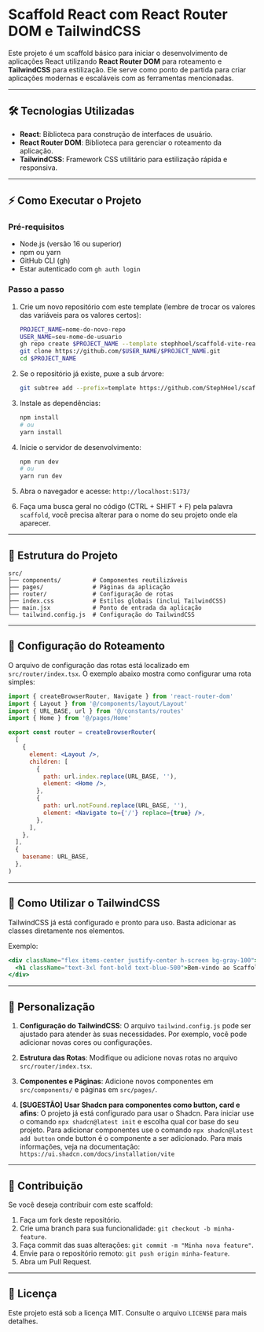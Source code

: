 # Scaffold React com React Router DOM e TailwindCSS

Este projeto é um scaffold básico para iniciar o desenvolvimento de aplicações React utilizando **React Router DOM** para roteamento e **TailwindCSS** para estilização. Ele serve como ponto de partida para criar aplicações modernas e escaláveis com as ferramentas mencionadas.

---

## 🛠 Tecnologias Utilizadas

- **React**: Biblioteca para construção de interfaces de usuário.
- **React Router DOM**: Biblioteca para gerenciar o roteamento da aplicação.
- **TailwindCSS**: Framework CSS utilitário para estilização rápida e responsiva.

---

## ⚡️ Como Executar o Projeto

### Pré-requisitos

- Node.js (versão 16 ou superior)
- npm ou yarn
- GitHub CLI (gh)
- Estar autenticado com `gh auth login`

### Passo a passo

1. Crie um novo repositório com este template (lembre de trocar os valores das variáveis para os valores certos):

   ```bash
   PROJECT_NAME=nome-do-novo-repo
   USER_NAME=seu-nome-de-usuario
   gh repo create $PROJECT_NAME --template stephhoel/scaffold-vite-react-tailwind-and-routes --public
   git clone https://github.com/$USER_NAME/$PROJECT_NAME.git
   cd $PROJECT_NAME
   ```

2. Se o repositório já existe, puxe a sub árvore:
   ```bash
   git subtree add --prefix=template https://github.com/StephHoel/scaffold-vite-react-tailwind-and-routes.git main --squash
   ```

3. Instale as dependências:

   ```bash
   npm install
   # ou
   yarn install
   ```

4. Inicie o servidor de desenvolvimento:

   ```bash
   npm run dev
   # ou
   yarn run dev
   ```

5. Abra o navegador e acesse: `http://localhost:5173/`

6. Faça uma busca geral no código (CTRL + SHIFT + F) pela palavra `scaffold`, você precisa alterar para o nome do seu projeto onde ela aparecer.

---

## 📂 Estrutura do Projeto

```plaintext
src/
├── components/         # Componentes reutilizáveis
├── pages/              # Páginas da aplicação
├── router/             # Configuração de rotas
├── index.css           # Estilos globais (inclui TailwindCSS)
├── main.jsx            # Ponto de entrada da aplicação
└── tailwind.config.js  # Configuração do TailwindCSS
```

---

## 📜 Configuração do Roteamento

O arquivo de configuração das rotas está localizado em `src/router/index.tsx`. O exemplo abaixo mostra como configurar uma rota simples:

```jsx
import { createBrowserRouter, Navigate } from 'react-router-dom'
import { Layout } from '@/components/layout/Layout'
import { URL_BASE, url } from '@/constants/routes'
import { Home } from '@/pages/Home'

export const router = createBrowserRouter(
  [
    {
      element: <Layout />,
      children: [
        {
          path: url.index.replace(URL_BASE, ''),
          element: <Home />,
        },
        {
          path: url.notFound.replace(URL_BASE, ''),
          element: <Navigate to={'/'} replace={true} />,
        },
      ],
    },
  ],
  {
    basename: URL_BASE,
  },
)
```

---

## 🎨 Como Utilizar o TailwindCSS

TailwindCSS já está configurado e pronto para uso. Basta adicionar as classes diretamente nos elementos.

Exemplo:

```jsx
<div className="flex items-center justify-center h-screen bg-gray-100">
  <h1 className="text-3xl font-bold text-blue-500">Bem-vindo ao Scaffold!</h1>
</div>
```

---

## 🚀 Personalização

1. **Configuração do TailwindCSS**:
   O arquivo `tailwind.config.js` pode ser ajustado para atender às suas necessidades. Por exemplo, você pode adicionar novas cores ou configurações.

2. **Estrutura das Rotas**:
   Modifique ou adicione novas rotas no arquivo `src/router/index.tsx`.

3. **Componentes e Páginas**:
   Adicione novos componentes em `src/components/` e páginas em `src/pages/`.

4. **[SUGESTÃO] Usar Shadcn para componentes como button, card e afins**:
   O projeto já está configurado para usar o Shadcn.
   Para iniciar use o comando `npx shadcn@latest init` e escolha qual cor base do seu projeto.
   Para adicionar componentes use o comando `npx shadcn@latest add button` onde button é o componente a ser adicionado.
   Para mais informações, veja na documentação: `https://ui.shadcn.com/docs/installation/vite`

---

## 📝 Contribuição

Se você deseja contribuir com este scaffold:

1. Faça um fork deste repositório.
2. Crie uma branch para sua funcionalidade: `git checkout -b minha-feature`.
3. Faça commit das suas alterações: `git commit -m "Minha nova feature"`.
4. Envie para o repositório remoto: `git push origin minha-feature`.
5. Abra um Pull Request.

---

## 📄 Licença

Este projeto está sob a licença MIT. Consulte o arquivo `LICENSE` para mais detalhes.

